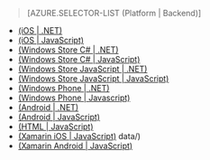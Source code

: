 ﻿> [AZURE.SELECTOR-LIST (Platform | Backend)]
- [(iOS | .NET)](/fr-FR/documentation/articles/mobile-services-dotnet-backend-ios-authorize-users-in-scripts/)
- [(iOS | JavaScript)](/fr-FR/documentation/articles/mobile-services-ios-authorize-users-in-scripts/)
- [(Windows Store C# | .NET)](/fr-FR/documentation/articles/mobile-services-dotnet-backend-windows-store-dotnet-authorize-users-in-scripts/)
- [(Windows Store C# | JavaScript)](/fr-FR/documentation/articles/mobile-services-windows-store-dotnet-authorize-users-in-scripts/)
- [(Windows Store JavaScript | .NET)](/fr-FR/documentation/articles/mobile-services-dotnet-backend-windows-store-javascript-authorize-users-in-scripts/)
- [(Windows Store JavaScript | JavaScript)](/fr-FR/documentation/articles/mobile-services-windows-store-javascript-authorize-users-in-scripts/)
- [(Windows Phone | .NET)](/fr-FR/documentation/articles/mobile-services-dotnet-backend-windows-phone-authorize-users-in-scripts/)
- [(Windows Phone | Javascript)](/fr-FR/documentation/articles/mobile-services-windows-phone-authorize-users-in-scripts/)
- [(Android | .NET)](/fr-FR/documentation/articles/mobile-services-dotnet-backend-android-authorize-users-in-scripts/)
- [(Android | JavaScript)](/fr-FR/documentation/articles/mobile-services-android-authorize-users-in-scripts/)
- [(HTML | JavaScript)](/fr-FR/documentation/articles/mobile-services-html-authorize-users-in-scripts/)
- [(Xamarin iOS | JavaScript)](/fr-FR/documentation/articles/partner-xamarin-mobile-services-ios-authorize-users-in-scripts/)
data/)
- [(Xamarin Android | JavaScript)](/fr-FR/documentation/articles/partner-xamarin-mobile-services-android-authorize-users-in-scripts/)

<!--HONumber=42-->
